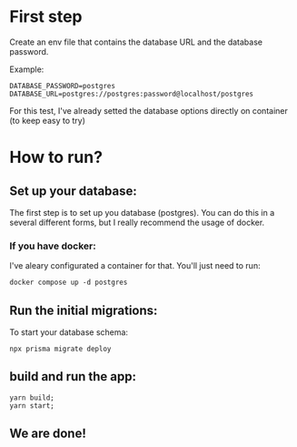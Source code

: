 # First step

Create an env file that contains the database URL and the database password.

Example:

```
DATABASE_PASSWORD=postgres
DATABASE_URL=postgres://postgres:password@localhost/postgres
```

For this test, I've already setted the database options directly on container (to keep easy to try)

# How to run?

## Set up your database:

The first step is to set up you database (postgres). You can do this in a several different forms, but I really recommend the usage of docker.

### If you have docker:

I've aleary configurated a container for that. You'll just need to run:

`docker compose up -d postgres`

## Run the initial migrations:

To start your database schema:

`npx prisma migrate deploy`

## build and run the app:

```
yarn build;
yarn start;
```

## We are done!

